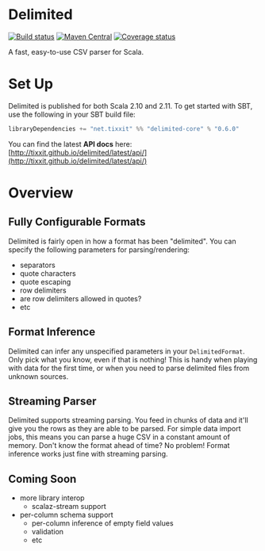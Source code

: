 # Delimited

[![Build status](https://img.shields.io/travis/tixxit/delimited/master.svg)](https://travis-ci.org/tixxit/delimited)
[![Maven Central](https://img.shields.io/maven-central/v/net.tixxit/delimited-core_2.11.svg)](https://maven-badges.herokuapp.com/maven-central/net.tixxit/delimited-core_2.11)
[![Coverage status](https://img.shields.io/codecov/c/github/tixxit/delimited/master.svg)](https://codecov.io/github/tixxit/delimited)

A fast, easy-to-use CSV parser for Scala.

# Set Up

Delimited is published for both Scala 2.10 and 2.11. To get started with SBT,
use the following in your SBT build file:

```scala
libraryDependencies += "net.tixxit" %% "delimited-core" % "0.6.0"
```

You can find the latest **API docs** here: [http://tixxit.github.io/delimited/latest/api/](http://tixxit.github.io/delimited/latest/api/)

# Overview

## Fully Configurable Formats

Delimited is fairly open in how a format has been "delimited". You can specify
the following parameters for parsing/rendering:

  * separators
  * quote characters
  * quote escaping
  * row delimiters
  * are row delimiters allowed in quotes?
  * etc

## Format Inference

Delimited can infer any unspecified parameters in your `DelimitedFormat`. Only
pick what you know, even if that is nothing! This is handy when playing with
data for the first time, or when you need to parse delimited files from unknown
sources.

## Streaming Parser

Delimited supports streaming parsing. You feed in chunks of data and it'll give
you the rows as they are able to be parsed. For simple data import jobs, this
means you can parse a huge CSV in a constant amount of memory. Don't know the
format ahead of time? No problem! Format inference works just fine with
streaming parsing.

## Coming Soon

 * more library interop
   * scalaz-stream support
 * per-column schema support
   * per-column inference of empty field values
   * validation
   * etc
